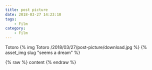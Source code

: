 ```yaml
---
title: post picture
date: 2018-03-27 14:23:10
tags:
	- Film
category:
	- Film
---
```

Totoro
{% img Totoro /2018/03/27/post-picture/download.jpg %}
{% asset_img slug "seems a dream" %}

{% raw %}
content
{% endraw %}

